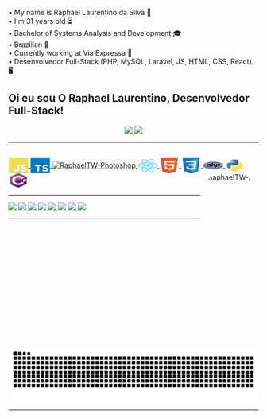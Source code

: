 • My name is Raphael Laurentino da Silva 👋
<br/>
• I'm 31 years old ⏳
<br/>
• Bachelor of Systems Analysis and Development 🎓
<br/>
• Brazilian 📍
<br/>
• Currently working at Via Expressa 🔨
<br/>
• Desenvolvedor Full-Stack (PHP, MySQL, Laravel, JS, HTML, CSS, React). 🖥️
<br/>

## Oi eu sou O Raphael Laurentino, Desenvolvedor Full-Stack!

<div align="center">
  <a href="https://github.com/RaphaelTW">
  <img height="180em" src="https://github-readme-stats.vercel.app/api?username=RaphaelTW&show_icons=true&theme=ocean_dark&include_all_commits=true&count_private=true"/>
  <img height="180em" src="https://github-readme-stats.vercel.app/api/top-langs/?username=RaphaelTW&layout=compact&langs_count=7&theme=ocean_dark"/>
</div>
  
 <hr/>
  
 <div style="display: inline_block"><br>
  <img align="center" alt="RaphaelTW-Js" height="30" width="40" src="https://raw.githubusercontent.com/devicons/devicon/master/icons/javascript/javascript-plain.svg">
  <img align="center" alt="RaphaelTW-Ts" height="30" width="40" src="https://raw.githubusercontent.com/devicons/devicon/master/icons/typescript/typescript-plain.svg">
  <img align="center" alt="RaphaelTW-Photoshop" height="30" width="40" src="https://cdn.jsdelivr.net/gh/devicons/devicon/icons/photoshop/photoshop-plain.svg">
  <img align="center" alt="RaphaelTW-React" height="30" width="40" src="https://raw.githubusercontent.com/devicons/devicon/master/icons/react/react-original.svg">
  <img align="center" alt="RaphaelTW-HTML" height="30" width="40" src="https://raw.githubusercontent.com/devicons/devicon/master/icons/html5/html5-original.svg">
  <img align="center" alt="RaphaelTW-CSS" height="30" width="40" src="https://raw.githubusercontent.com/devicons/devicon/master/icons/css3/css3-original.svg">
  <img align="center" alt="RaphaelTW-PHP" height="30" width="40" src="https://raw.githubusercontent.com/devicons/devicon/master/icons/php/php-original.svg">
  <img align="center" alt="RaphaelTW-Python" height="30" width="40" src="https://raw.githubusercontent.com/devicons/devicon/master/icons/python/python-original.svg">
  <img align="center" alt="RaphaelTW-Csharp" height="30" width="40" src="https://raw.githubusercontent.com/devicons/devicon/master/icons/csharp/csharp-original.svg">
  <img align="right" alt="RaphaelTW-pic" height="350" style="border-radius:50px;" src="https://i.pinimg.com/originals/bc/6c/17/bc6c171eee288a2f1e124c749303b24e.gif">
</div>

<hr/>

<div>
  <a href="https://www.instagram.com/raphael.laurentinowski92/" target="_blank">
    <img src="https://img.shields.io/badge/-Instagram-%23E4405F?style=for-the-badge&logo=instagram&logoColor=white" target="_blank"/>
  </a>

  <a href="mailto:raphael.tw22@gmail.com">
    <img src="https://img.shields.io/badge/-Gmail-%23333?style=for-the-badge&logo=gmail&logoColor=white" target="_blank"/>
  </a>

  <a href="https://www.linkedin.com/in/raphael-laurentino-da-silva-84a78a108/" target="_blank">
    <img src="https://img.shields.io/badge/-LinkedIn-%230077B5?style=for-the-badge&logo=linkedin&logoColor=white" target="_blank"/>
  </a>
  
  <a href="https://api.whatsapp.com/send?1=pt_BR&phone=5511966161056" target="_blank">
    <img src="https://img.shields.io/badge/WhatsApp-25D366?style=for-the-badge&logo=whatsapp&logoColor=white" target="_blank"/>
  </a>
 
  <a href="https://raphael-laurentino.netlify.app/" target="_blank">
    <img src="https://img.shields.io/badge/Netlify-00C7B7?style=for-the-badge&logo=netlify&logoColor=white" target="_blank"/>
  </a>
 
  <a href="https://open.spotify.com/user/scar.raphael?si=9c893d2ea4f3433e&nd=1" target="_blank">
    <img src="https://img.shields.io/badge/Spotify-1ED760?&style=for-the-badge&logo=spotify&logoColor=white" target="_blank"/>
  </a>
  
  <a href="https://www.reddit.com/user/Raphaeltw" target="_blank">
    <img src="https://img.shields.io/badge/Reddit-FF4500?style=for-the-badge&logo=reddit&logoColor=white" target="_blank"/>
  </a>
  
  <a href="https://t.me/@Laurentinox" target="_blank">
    <img src="https://img.shields.io/badge/Telegram-2CA5E0?style=for-the-badge&logo=telegram&logoColor=white" target="_blank"/>
  </a>
</div>

<hr/>
  
   ![Snake animation](https://github.com/RaphaelTW/RaphaelTW/blob/output/github-contribution-grid-snake.svg)

<hr/>
